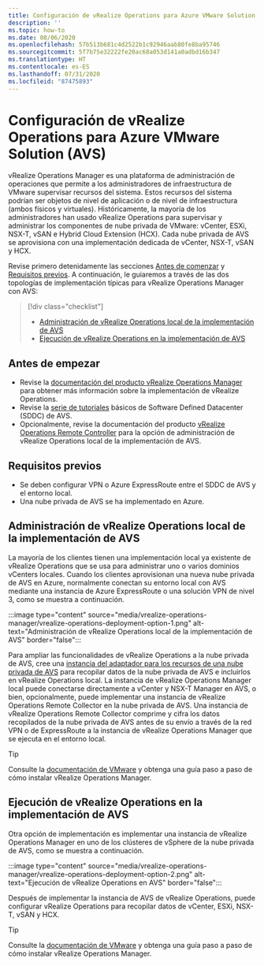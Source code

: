 ```yaml
---
title: Configuración de vRealize Operations para Azure VMware Solution (AVS)
description: ''
ms.topic: how-to
ms.date: 08/06/2020
ms.openlocfilehash: 57b513b681c4d2522b1c92946aab80fe8ba95746
ms.sourcegitcommit: 5f7b75e32222fe20ac68a053d141a0adbd16b347
ms.translationtype: HT
ms.contentlocale: es-ES
ms.lasthandoff: 07/31/2020
ms.locfileid: "87475893"
---
```

# <a name="set-up-vrealize-operations-for-azure-vmware-solution-avs"></a>Configuración de vRealize Operations para Azure VMware Solution (AVS)


vRealize Operations Manager es una plataforma de administración de operaciones que permite a los administradores de infraestructura de VMware supervisar recursos del sistema. Estos recursos del sistema podrían ser objetos de nivel de aplicación o de nivel de infraestructura (ambos físicos y virtuales). Históricamente, la mayoría de los administradores han usado vRealize Operations para supervisar y administrar los componentes de nube privada de VMware: vCenter, ESXi, NSX-T, vSAN e Hybrid Cloud Extension (HCX). Cada nube privada de AVS se aprovisiona con una implementación dedicada de vCenter, NSX-T, vSAN y HCX. 

Revise primero detenidamente las secciones [Antes de comenzar](#before-you-begin) y [Requisitos previos](#prerequisites). A continuación, le guiaremos a través de las dos topologías de implementación típicas para vRealize Operations Manager con AVS:

> [!div class="checklist"]
> * [Administración de vRealize Operations local de la implementación de AVS](#on-premises-vrealize-operations-managing-avs-deployment)
> * [Ejecución de vRealize Operations en la implementación de AVS](#vrealize-operations-running-on-avs-deployment)

## <a name="before-you-begin"></a>Antes de empezar
* Revise la [documentación del producto vRealize Operations Manager](https://docs.vmware.com/en/vRealize-Operations-Manager/8.1/com.vmware.vcom.vapp.doc/GUID-7FFC61A0-7562-465C-A0DC-46D092533984.html) para obtener más información sobre la implementación de vRealize Operations. 
* Revise la [serie de tutoriales](tutorial-network-checklist.md) básicos de Software Defined Datacenter (SDDC) de AVS.
* Opcionalmente, revise la documentación del producto [vRealize Operations Remote Controller](https://docs.vmware.com/en/vRealize-Operations-Manager/8.1/com.vmware.vcom.vapp.doc/GUID-263F9219-E801-4383-8A59-E84F3D01ED6B.html) para la opción de administración de vRealize Operations local de la implementación de AVS. 



## <a name="prerequisites"></a>Requisitos previos
* Se deben configurar VPN o Azure ExpressRoute entre el SDDC de AVS y el entorno local.
* Una nube privada de AVS se ha implementado en Azure.



## <a name="on-premises-vrealize-operations-managing-avs-deployment"></a>Administración de vRealize Operations local de la implementación de AVS
La mayoría de los clientes tienen una implementación local ya existente de vRealize Operations que se usa para administrar uno o varios dominios vCenters locales. Cuando los clientes aprovisionan una nueva nube privada de AVS en Azure, normalmente conectan su entorno local con AVS mediante una instancia de Azure ExpressRoute o una solución VPN de nivel 3, como se muestra a continuación.   

:::image type="content" source="media/vrealize-operations-manager/vrealize-operations-deployment-option-1.png" alt-text="Administración de vRealize Operations local de la implementación de AVS"  border="false":::

Para ampliar las funcionalidades de vRealize Operations a la nube privada de AVS, cree una [ instancia del adaptador para los recursos de una nube privada de AVS](https://docs.vmware.com/en/vRealize-Operations-Manager/8.1/com.vmware.vcom.config.doc/GUID-640AD750-301E-4D36-8293-1BFEB67E2600.html) para recopilar datos de la nube privada de AVS e incluirlos en vRealize Operations local. La instancia de vRealize Operations Manager local puede conectarse directamente a vCenter y NSX-T Manager en AVS, o bien, opcionalmente, puede implementar una instancia de vRealize Operations Remote Collector en la nube privada de AVS. Una instancia de vRealize Operations Remote Collector comprime y cifra los datos recopilados de la nube privada de AVS antes de su envío a través de la red VPN o de ExpressRoute a la instancia de vRealize Operations Manager que se ejecuta en el entorno local. 

> [!TIP]
> Consulte la [documentación de VMware](https://docs.vmware.com/en/vRealize-Operations-Manager/8.1/com.vmware.vcom.vapp.doc/GUID-7FFC61A0-7562-465C-A0DC-46D092533984.html) y obtenga una guía paso a paso de cómo instalar vRealize Operations Manager. 



## <a name="vrealize-operations-running-on-avs-deployment"></a>Ejecución de vRealize Operations en la implementación de AVS

Otra opción de implementación es implementar una instancia de vRealize Operations Manager en uno de los clústeres de vSphere de la nube privada de AVS, como se muestra a continuación. 

:::image type="content" source="media/vrealize-operations-manager/vrealize-operations-deployment-option-2.png" alt-text="Ejecución de vRealize Operations en AVS" border="false":::

Después de implementar la instancia de AVS de vRealize Operations, puede configurar vRealize Operations para recopilar datos de vCenter, ESXi, NSX-T, vSAN y HCX. 

> [!TIP]
> Consulte la [documentación de VMware](https://docs.vmware.com/en/vRealize-Operations-Manager/8.1/com.vmware.vcom.vapp.doc/GUID-7FFC61A0-7562-465C-A0DC-46D092533984.html) y obtenga una guía paso a paso de cómo instalar vRealize Operations Manager.




<!-- LINKS - external -->


<!-- LINKS - internal -->




